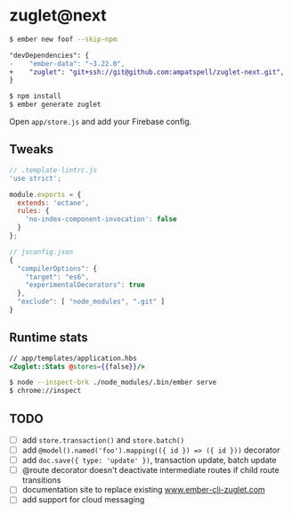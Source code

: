 # zuglet@next

``` bash
$ ember new foof --skip-npm
```

``` diff
"devDependencies": {
-    "ember-data": "~3.22.0",
+    "zuglet": "git+ssh://git@github.com:ampatspell/zuglet-next.git",
}
```

``` bash
$ npm install
$ ember generate zuglet
```

Open `app/store.js` and add your Firebase config.

## Tweaks

``` javascript
// .template-lintrc.js
'use strict';

module.exports = {
  extends: 'octane',
  rules: {
    'no-index-component-invocation': false
  }
};
```

``` javascript
// jsconfig.json
{
  "compilerOptions": {
    "target": "es6",
    "experimentalDecorators": true
  },
  "exclude": [ "node_modules", ".git" ]
}
```

## Runtime stats

``` hbs
// app/templates/application.hbs
<Zuglet::Stats @stores={{false}}/>
```

``` bash
$ node --inspect-brk ./node_modules/.bin/ember serve
$ chrome://inspect
```

## TODO

- [ ] add `store.transaction()` and `store.batch()`
- [ ] add `@model().named('foo').mapping(({ id }) => ({ id }))` decorator
- [ ] add `doc.save({ type: 'update' })`, transaction update, batch update
- [ ] @route decorator doesn't deactivate intermediate routes if child route transitions
- [ ] documentation site to replace existing www.ember-cli-zuglet.com
- [ ] add support for cloud messaging
